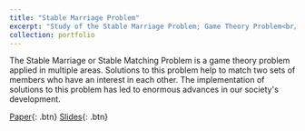 ```yaml
---
title: "Stable Marriage Problem"
excerpt: "Study of the Stable Marriage Problem; Game Theory Problem<br/><img src='/images/stable_marriage.png'>"
collection: portfolio
---
```


The Stable Marriage or Stable Matching Problem is a game theory problem applied in multiple areas. Solutions to this problem help to match two sets of members who have an interest in each other. The implementation of solutions to this problem has led to enormous advances in our society's development.

[Paper](/files/FernandoMartinez_TheStableMarriageProblem.pdf){: .btn}
[Slides](/files/FML_StableMarriage_slides.pdf){: .btn}